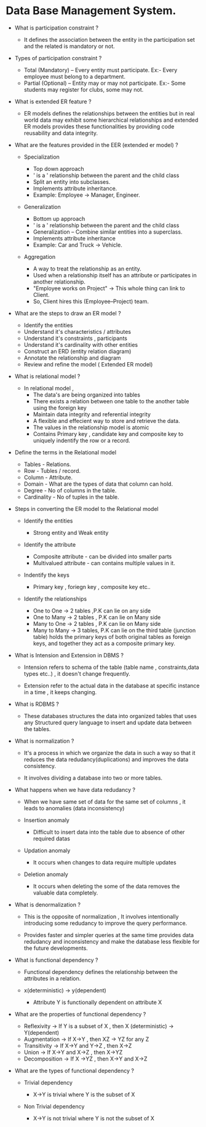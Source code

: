 # Data Base Management System.

- What is participation constraint ?
    - It defines the association between the entity in the participation set and the related is mandatory or not.

- Types of participation constraint ?

    - Total (Mandatory) – Every entity must participate.
        Ex:- Every employee must belong to a department.
    - Partial (Optional) – Entity may or may not participate.
        Ex:- Some students may register for clubs, some may not.
    
- What is extended ER feature ?

    - ER models defines the relationships between the entities but in real world data may exhibit some hierarchical relationships and extended ER models provides these functionalities by providing code reusability and data integrity.

- What are the features provided in the EER (extended er model) ?

    - Specialization 
        - Top down approach 
        - ' is a ' relationship between the parent and the child class
        - Split an entity into subclasses.
        - Implements attribute inheritance.
        - Example: Employee → Manager, Engineer.

    - Generalization 
        - Bottom up approach 
        - ' is a ' relationship between the parent and the child class
        - Generalization – Combine similar entities into a superclass.
        - Implements attribute inheritance
        - Example: Car and Truck → Vehicle.
    
    - Aggregation  
        - A way to treat the relationship as an entity.
        - Used when a relationship itself has an attribute or participates in another relationship.
        - "Employee works on Project" → This whole thing can link to Client.
        - So, Client hires this (Employee–Project) team.

- What are the steps to draw an ER model ?

    - Identify the entities 
    - Understand it's characteristics / attributes 
    - Understand it's constraints , participants 
    - Understand it's cardinality with other entities 
    - Construct an ERD (entity relation diagram)
    - Annotate the relationship and diagram 
    - Review and refine the model ( Extended ER model)

- What is relational model ?

    - In relational model , 
        - The data's are being organized into tables
        - There exists a relation between one table to the another table using the foreign key 
        - Maintain data integrity and referential integrity
        - A flexible and effecient way to store and retrieve the data.
        - The values in the relationship model is atomic
        - Contains Primary key , candidate key and composite key to uniquely indentify the row or a record.

- Define the terms in the Relational model 

    - Tables - Relations.
    - Row - Tubles / record.
    - Column - Attribute.
    - Domain - What are the types of data that column can hold.
    - Degree - No of columns in the table.
    - Cardinality - No of tuples in the table.

- Steps in converting the ER model to the Relational model

    - Identify the entities 
        - Strong entity and Weak entity

    - Identify the attribute 
        - Composite attribute - can be divided into smaller parts 
        - Multivalued attribute - can contains multiple values in it.

    - Indentify the keys
        - Primary key , foriegn key , composite key etc..

    - Identify the relationships 
        - One to One -> 2 tables ,P.K can lie on any side
        - One to Many -> 2 tables , P.K can lie on Many side
        - Many to One -> 2 tables , P.K can lie on Many side
        - Many to Many -> 3 tables, P.K can lie on the third table (junction table) holds the primary keys of both original tables as foreign keys, and together they act as a composite primary key. 

- What is Intension and Extension in DBMS ?

    - Intension refers to schema of the table (table name , constraints,data types etc..) , it doesn't change frequently.

    - Extension refer to the actual data in the database at specific instance in a time , it keeps changing.

- What is RDBMS ?
    
    - These databases structures the data into organized tables that uses any Structured query language to insert and update data between the tables.

- What is normalization ?

    - It's a process in which we organize the data in such a way so that it reduces the data redudancy(duplications) and improves the data consistency.

    - It involves dividing a database into two or more tables.

- What happens when we have data redudancy ?

    - When we have same set of data for the same set of columns , it leads to anomalies (data inconsistency)

    - Insertion anomaly
        - Difficult to insert data into the table due to absence of other required datas
    - Updation anomaly 
        - It occurs when changes to data require multiple updates
    - Deletion anomaly 
        - It occurs when deleting the some of the data removes the valuable data completely.

- What is denormalization ?
    
    - This is the opposite of normalization , It involves intentionally introducing some redudancy to improve the query performance.

    - Provides faster and simpler queries at the same time provides data redudancy and inconsistency and make the database less flexible for the future developments.

- What is functional dependency ?

    - Functional dependency defines the relationship between the attributes in a relation.

    - x(deterministic) -> y(dependent)
        - Attribute Y is functionally dependent on attribute X
    
- What are the properties of functional dependency ?

    - Reflexivity -> If Y is a subset of X , then X (deterministic) -> Y(dependent)
    - Augmentation -> If X->Y , then XZ -> YZ for any Z 
    - Transitivity -> If X->Y and Y->Z , then X->Z
    - Union -> If X->Y and X->Z , then X->YZ
    - Decomposition -> If X ->YZ , then X->Y and X->Z

- What are the types of functional dependency ?

    - Trivial dependency 
        - X->Y is trivial where Y is the subset of X
    
    - Non Trivial dependency 
        - X->Y is not trivial where Y is not the subset of X